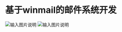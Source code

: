 # 基于winmail的邮件系统开发
![输入图片说明](https://images.gitee.com/uploads/images/2020/1206/010256_bd8f8e5b_1206528.png "屏幕截图.png")
![输入图片说明](https://images.gitee.com/uploads/images/2020/1206/010259_d7f86bc3_1206528.png "屏幕截图.png")
